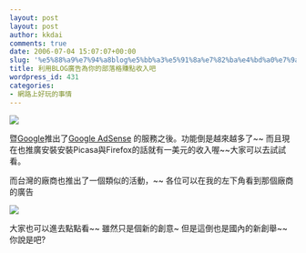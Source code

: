 ```yaml
---
layout: post
layout: post
author: kkdai
comments: true
date: 2006-07-04 15:07:07+00:00
slug: '%e5%88%a9%e7%94%a8blog%e5%bb%a3%e5%91%8a%e7%82%ba%e4%bd%a0%e7%9a%84%e9%83%a8%e8%90%bd%e6%a0%bc%e8%b3%ba%e9%bb%9e%e6%94%b6%e5%85%a5%e5%90%a7'
title: 利用BLOG廣告為你的部落格賺點收入吧
wordpress_id: 431
categories:
- 網路上好玩的事情
---
```


[![](https://www.google.com/adsense/images/google_sm.gif)](https://www.google.com/adsense/home)

暨[Google](http://google.com)推出了[Google AdSense](https://www.google.com/adsense) 的服務之後。功能倒是越來越多了~~ 而且現在也推廣安裝安裝Picasa與Firefox的話就有一美元的收入喔~~大家可以去試試看。

而台灣的廠商也推出了一個類似的活動，~~ 各位可以在我的左下角看到那個廠商的廣告

[![](http://www.bloggerads.net/images/blog2.gif)](http://ad1.bloggerads.net/1755639781.4vsCEEuG/20060704000015/20060320000001/click.aspx)

大家也可以進去點點看~~ 雖然只是個新的創意~ 但是這倒也是國內的新創舉~~ 你說是吧?
